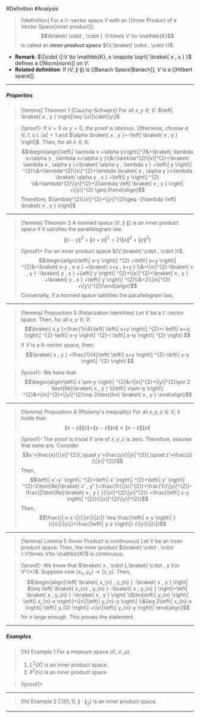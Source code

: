 #Definition #Analysis 
> [!definition]
> For a $\mathbb{K}$-vector space $V$ with an [[Inner Product of a Vector Space|inner product]]:$$\braket{ \cdot  , \cdot  } :V\times V \to \mathbb{K}$$
> is called an ***inner product space*** $(V,\braket{ \cdot , \cdot })$. 

- **Remark**: $\|\cdot \|:V \to \mathbb{K}, x \mapsto \sqrt{ \braket{ x , x } }$ defines a [[Norm|norm]] on $V$.
- **Related definition**: If $(V,\|\cdot\|)$ is [[Banach Space|Banach]], $V$ is a [[Hilbert space]].

---
##### Properties
> [!lemma] Theorem 1 (Cauchy-Schwarz)
> For all $x,y\in V$: $\left| \braket{ x , y } \right|\leq \|x\|\cdot\|y\|$

> [!proof]-
> If $x=0$ or $y=0$, the proof is obvious. Otherwise, choose $\alpha\in \mathbb{C}$ s.t. $\left| \alpha \right|=1$ and $\alpha \braket{ x , y }=-\left| \braket{ x , y } \right|$. Then, for all $\lambda\in \mathbb{R}$:$$\begin{align}\left\| \lambda x +\alpha y\right\|^2&=\braket{ \lambda x+\alpha y , \lambda x+\alpha y }\\&=\lambda^{2}\|x\|^{2}+\braket{ \lambda x , \alpha y }+\braket{ \alpha y , \lambda x } +\left\| y \right\| ^{2}\\&=\lambda^{2}\|x\|^{2}+\lambda \braket{ x , \alpha y }+\lambda \braket{ \alpha y , x } +\left\| y \right\| ^{2} \\&=\lambda^{2}\|x\|^{2}+2\lambda \left| \braket{ x , y }  \right| +\|y\|^{2} \geq 0\end{align}$$Therefore, $\lambda^{2}\|x\|^{2}+\|y\|^{2}\geq -2\lambda \left| \braket{ x , y } \right|$
---
> [!lemma] Theorem 2
> A normed space $(V,\|\cdot\|)$ is an inner product space if it satisfies the parallelogram law: $$\left\| x-y \right\| ^{2}+\left\| x+y \right\| ^{2}=2(\|x\|^{2}+\left\| y \right\| ^{2})$$

> [!proof]+
> For an inner product space $(V,\braket{ \cdot , \cdot })$, 
> $$\begin{align}\left\| x-y \right\| ^{2} +\left\| x+y \right\| ^{2}&=\braket{ x-y , x-y } +\braket{ x+y , x+y } \\&=\|x\|^{2}-\braket{ x , y } -\braket{ y , x } +\left\| y \right\| ^{2}+\|x\|^{2}+\braket{ x , y } +\braket{ y , x } +\left\| y \right\| ^{2}\\&=2(\|x\|^{2} +\|y\|^{2})\end{align}$$
> Conversely, if a normed space satisfies the parallelogram law, 
> $$$$
---
> [!lemma] Proposition 3 (Polarization Identities)
> Let $V$ be a $\mathbb{C}$-vector space. Then, for all $x,y\in V:$$$\braket{ x,y  }=\frac{1}{4}\left( \left\| x+y \right\| ^{2}+i \left\| x+iy \right\| ^{2}-\left\| x-y \right\| ^{2}-i \left\| x-iy \right\| ^{2} \right)  $$If $V$ is a $\mathbb{R}$-vector space, then: $$\braket{ x , y } =\frac{1}{4}\left( \left\| x+y \right\| ^{2}-\left\| x-y \right\| ^{2} \right) $$

> [!proof]-
> We have that: $$\begin{align}\left\| x \pm y \right\| ^{2}&=\|x\|^{2}+\|y\|^{2}\pm 2 \text{Re}\braket{ x , y } \\\left\| x\pm iy \right\| ^{2}&=\|x\|^{2}+\|y\|^{2}\mp 2i\text{Im} \braket{ x , y } \end{align}$$
---
> [!lemma] Proposition 4 (Ptolemy's inequality)
> For all $x,y,z\in V$, it holds that: $$\left\| x-y \right\|\|z\|+\|y-z\|\|x\| \geq \|x-z\|\|y\|$$

> [!proof]-
> The proof is trivial if one of $x,y,z$ is zero. Therefore, assume that none are. Consider $$x'=\frac{x}{\|x\|^{2}},\quad y'=\frac{y}{\|y\|^{2}},\quad z'=\frac{z}{\|z\|^{2}}$$Then, $$\left\| x'-y' \right\| ^{2}=\left\| x' \right\| ^{2}+\left\| y' \right\| ^{2}-2\text{Re}\braket{ x' , y' }=\frac{1}{\|x\|^{2}}+\frac{1}{\|y\|^{2}}-\frac{2\text{Re}\braket{ x , y } }{\|x\|^{2}\|y\|^{2}} =\frac{\left\| x-y \right\| ^{2}}{\|x\|^{2}\|y\|^{2}}$$Then, $$\frac{\| x-z \|}{\|x\|\|z\|} \leq \frac{\left\| x-y \right\| }{\|x\|\|y\|}+\frac{\left\| y-z \right\|} {\|y\|\|z\|}$$
---
> [!lemma] Lemma 5 (Inner Product is continuous)
> Let $V$ be an inner product space. Then, the inner product $\braket{ \cdot , \cdot }:V\times V\to \mathbb{K}$ is continuous.

> [!proof]-
> We know that $\braket{ x , \cdot },\braket{ \cdot , y }\in V^{*}$. Suppose now $(x_{n},y_{n})\to (x,y)$. Then, $$\begin{align}\left| \braket{ x_{n} , y_{n} } -\braket{ x , y }  \right| &\leq \left| \braket{ x_{n} , y_{n} } -\braket{ x , y_{n} }  \right|+\left| \braket{ x , y_{n} } -\braket{ x , y }  \right| \\&\leq\left\| y_{n} \right\| \left\| x_{n}-x \right\|+\|x\|\left\| y_{n}-y \right\|  \\&\leq 2\left\| x_{n}-x \right\| \left\| y_{0} \right\|  +\|x\|\left\| y_{n}-y \right\| \end{align}$$for $n$ large enough. This proves the statement.
---
##### Examples
> [!h] Example 1
> For a measure space $(X,\mathcal{F},\mu)$,
> 1. $L^2(X)$ is an inner product space.
> 2. $\ell^2(\mathbb{N})$ is an inner product space.

> [!proof]+
---
> [!h] Example 2
> $C([0,1],\|\cdot\|_{2})$  is an inner product space.
---

